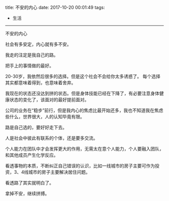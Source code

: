 title: 不安的内心
date: 2017-10-20 00:01:49
tags: 
- 生活
---

不安的内心
<!--more-->

社会有多安定，内心就有多不安。

我走的注定是我自己的路。

把手上的事情做的最好。

20-30岁，我依然后很多的选择。但是这个社会不会给你太多诱惑了。
每个选择其实都意味着得到，也意味着舍弃。

我现在的状态还没达到拼的状态。但是身体技能已经在下降了，有必要注意身体健康状态的变化了，该面对的最好提前面对。

公司的业务在“稳步”前行，但是我内心的焦虑比最开始还多，我也不知道我在焦虑些什么，世界很大，人的认知毕竟有限。

路是自己选的，要好好走下去。

人是社会中彼此有联系的个体，还是要多交流。

个人能力在团队中才会发挥更大的作用，无需太在意个人能力，个人要融入团队，和其他成员产生化学反应。

看透事物的本质，不断纠正自己错误的认识，比如一线城市的房子主要可作为投资，3、4线城市的房子主要解决居住问题。

看透路了其实就明白了。

拿掉不安，继续拼搏。